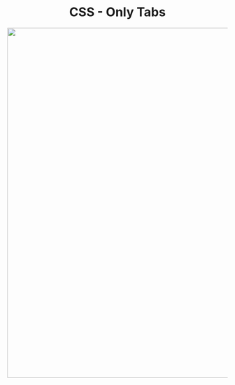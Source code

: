 <h1 align="center">
   CSS - Only Tabs
</h1>

<p align="center">
  <img src="https://github.com/ozkannbuyuk/css-exercises/assets/111967202/52f6b795-3248-4361-9218-072f3b221b95" width="800" />
</p>
